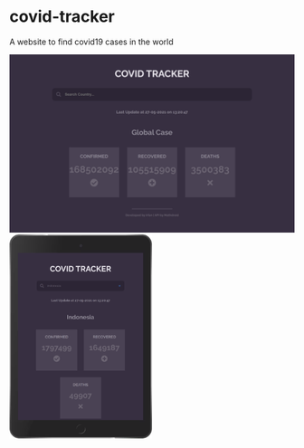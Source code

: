 # covid-tracker
A website to find covid19 cases in the world

<img src="https://github.com/irfanizudin/covid-tracker/blob/master/covid-tracker1.png" />
<img src="https://github.com/irfanizudin/covid-tracker/blob/master/covid-tracker2.png" width="50%" />
